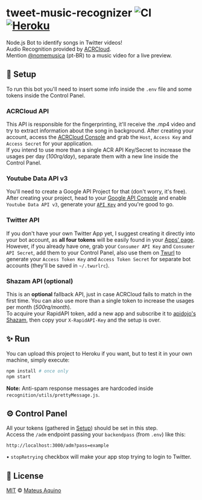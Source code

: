 # tweet-music-recognizer ![CI](https://github.com/MateusAquino/tweet-music-recognizer/workflows/CI/badge.svg) [![Heroku](http://heroku-shields.herokuapp.com/tweet-music-recognizer)](https://tweet-music-recognizer.herokuapp.com)
Node.js Bot to identify songs in Twitter videos!  
Audio Recognition provided by [ACRCloud](https://www.acrcloud.com/).  
Mention [@nomemusica](https://twitter.com/nomemusica) (pt-BR) to a music video for a live preview.

## 🚀 Setup
To run this bot you'll need to insert some info inside the `.env` file and some tokens inside the Control Panel.

### ACRCloud API
This API is responsible for the fingerprinting, it'll receive the .mp4 video and try to extract information about the song in background.
After creating your account, access the [ACRCloud Console](https://us-console.acrcloud.com/service/avr) and grab the `Host`, `Access Key` and `Access Secret` for your application.  
If you intend to use more than a single ACR API Key/Secret to increase the usages per day (*100rq/day*), separate them with a new line inside the Control Panel.

### Youtube Data API v3
You'll need to create a Google API Project for that (don't worry, it's free). After creating your project, head to your [Google API Console](https://console.developers.google.com) and enable `Youtube Data API v3`, generate your [`API Key`](https://console.developers.google.com/apis/credentials) and you're good to go.

### Twitter API
If you don't have your own Twitter App yet, I suggest creating it directly into your bot account, as **all four tokens** will be easily found in your [Apps' page](https://developer.twitter.com/en/apps/). However, if you already have one, grab your `Consumer API Key` and `Consumer API Secret`, add them to your Control Panel, also use them on [Twurl](https://developer.twitter.com/en/docs/tutorials/using-twurl) to generate your `Access Token Key` and `Access Token Secret` for separate bot accounts (they'll be saved in `~/.twurlrc`).

### Shazam API (optional)
This is an **optional** fallback API, just in case ACRCloud fails to match in the first time. You can also use more than a single token to increase the usages per month (*500rq/month*).  
To acquire your RapidAPI token, add a new app and subscribe it to [apidojo's Shazam](https://rapidapi.com/apidojo/api/shazam), then copy your `X-RapidAPI-Key` and the setup is over.

## ✨ Run
You can upload this project to Heroku if you want, but to test it in your own machine, simply execute:

```bash
npm install # once only
npm start
```

**Note:** Anti-spam response messages are hardcoded inside `recognition/utils/prettyMessage.js`.

## ⚙️ Control Panel
All your tokens (gathered in [Setup](https://github.com/MateusAquino/tweet-music-recognizer#-setup)) should be set in this step.  
Access the `/adm` endpoint passing your `backendpass` (from `.env`) like this:  

```
http://localhost:3000/adm?pass=example
```

• `stopRetrying` checkbox will make your app stop trying to login to Twitter.

## 📜 License

[MIT](./LICENSE) &copy; [Mateus Aquino](https://www.linkedin.com/in/mateusaquino/)
